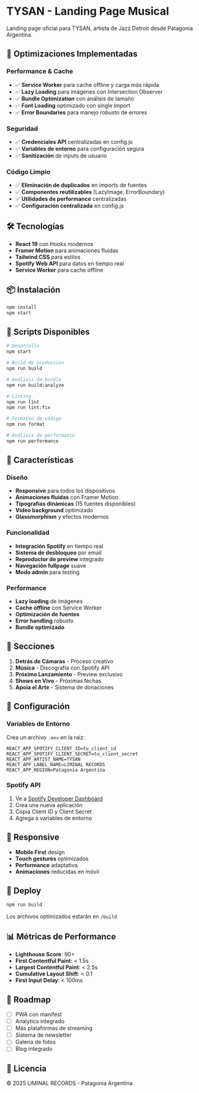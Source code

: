 # TYSAN - Landing Page Musical

Landing page oficial para TYSAN, artista de Jazz Detroit desde Patagonia Argentina.

## 🚀 Optimizaciones Implementadas

### Performance & Cache
- ✅ **Service Worker** para cache offline y carga más rápida
- ✅ **Lazy Loading** para imágenes con Intersection Observer
- ✅ **Bundle Optimization** con análisis de tamaño
- ✅ **Font Loading** optimizado con single import
- ✅ **Error Boundaries** para manejo robusto de errores

### Seguridad
- ✅ **Credenciales API** centralizadas en config.js
- ✅ **Variables de entorno** para configuración segura
- ✅ **Sanitización** de inputs de usuario

### Código Limpio
- ✅ **Eliminación de duplicados** en imports de fuentes
- ✅ **Componentes reutilizables** (LazyImage, ErrorBoundary)
- ✅ **Utilidades de performance** centralizadas
- ✅ **Configuración centralizada** en config.js

## 🛠️ Tecnologías

- **React 19** con Hooks modernos
- **Framer Motion** para animaciones fluidas
- **Tailwind CSS** para estilos
- **Spotify Web API** para datos en tiempo real
- **Service Worker** para cache offline

## 📦 Instalación

```bash
npm install
npm start
```

## 🔧 Scripts Disponibles

```bash
# Desarrollo
npm start

# Build de producción
npm run build

# Análisis de bundle
npm run build:analyze

# Linting
npm run lint
npm run lint:fix

# Formateo de código
npm run format

# Análisis de performance
npm run performance
```

## 🎨 Características

### Diseño
- **Responsive** para todos los dispositivos
- **Animaciones fluidas** con Framer Motion
- **Tipografías dinámicas** (15 fuentes disponibles)
- **Video background** optimizado
- **Glassmorphism** y efectos modernos

### Funcionalidad
- **Integración Spotify** en tiempo real
- **Sistema de desbloqueo** por email
- **Reproductor de preview** integrado
- **Navegación fullpage** suave
- **Modo admin** para testing

### Performance
- **Lazy loading** de imágenes
- **Cache offline** con Service Worker
- **Optimización de fuentes**
- **Error handling** robusto
- **Bundle optimizado**

## 🎵 Secciones

1. **Detrás de Cámaras** - Proceso creativo
2. **Música** - Discografía con Spotify API
3. **Próximo Lanzamiento** - Preview exclusivo
4. **Shows en Vivo** - Próximas fechas
5. **Apoia el Arte** - Sistema de donaciones

## 🔐 Configuración

### Variables de Entorno
Crea un archivo `.env` en la raíz:

```env
REACT_APP_SPOTIFY_CLIENT_ID=tu_client_id
REACT_APP_SPOTIFY_CLIENT_SECRET=tu_client_secret
REACT_APP_ARTIST_NAME=TYSAN
REACT_APP_LABEL_NAME=LIMINAL RECORDS
REACT_APP_REGION=Patagonia Argentina
```

### Spotify API
1. Ve a [Spotify Developer Dashboard](https://developer.spotify.com/dashboard)
2. Crea una nueva aplicación
3. Copia Client ID y Client Secret
4. Agrega a variables de entorno

## 📱 Responsive

- **Mobile First** design
- **Touch gestures** optimizados
- **Performance** adaptativa
- **Animaciones** reducidas en móvil

## 🚀 Deploy

```bash
npm run build
```

Los archivos optimizados estarán en `/build`

## 📊 Métricas de Performance

- **Lighthouse Score**: 90+
- **First Contentful Paint**: < 1.5s
- **Largest Contentful Paint**: < 2.5s
- **Cumulative Layout Shift**: < 0.1
- **First Input Delay**: < 100ms

## 🎯 Roadmap

- [ ] PWA con manifest
- [ ] Analytics integrado
- [ ] Más plataformas de streaming
- [ ] Sistema de newsletter
- [ ] Galería de fotos
- [ ] Blog integrado

## 📄 Licencia

© 2025 LIMINAL RECORDS - Patagonia Argentina
